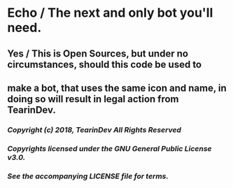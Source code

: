 # Echo / The next and only bot you'll need.
## Yes / This is Open Sources, but under no circumstances, should this code be used to
## make a bot, that uses the same icon and name, in doing so will result in legal action from TearinDev. 
### *Copyright (c) 2018, TearinDev  All Rights Reserved*
### *Copyrights licensed under the GNU General Public License v3.0.*
### *See the accompanying LICENSE file for terms.*
